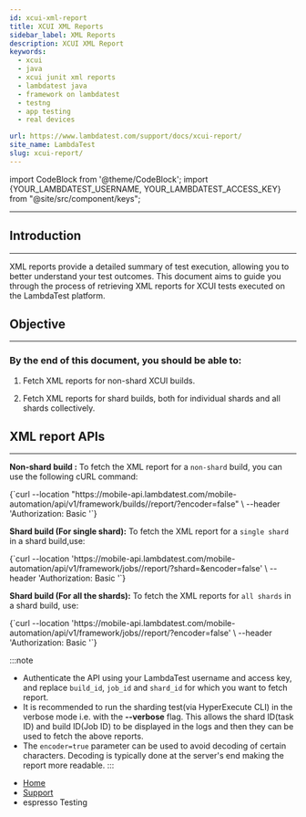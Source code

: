 ```yaml
---
id: xcui-xml-report
title: XCUI XML Reports
sidebar_label: XML Reports
description: XCUI XML Report
keywords:
  - xcui
  - java
  - xcui junit xml reports
  - lambdatest java
  - framework on lambdatest
  - testng
  - app testing
  - real devices

url: https://www.lambdatest.com/support/docs/xcui-report/
site_name: LambdaTest
slug: xcui-report/
---
```


import CodeBlock from '@theme/CodeBlock';
import {YOUR_LAMBDATEST_USERNAME, YOUR_LAMBDATEST_ACCESS_KEY} from "@site/src/component/keys";

<script type="application/ld+json"
      dangerouslySetInnerHTML={{ __html: JSON.stringify({
       "@context": "https://schema.org",
        "@type": "BreadcrumbList",
        "itemListElement": [{
          "@type": "ListItem",
          "position": 1,
          "name": "Home",
          "item": "https://www.lambdatest.com"
        },{
          "@type": "ListItem",
          "position": 2,
          "name": "Support",
          "item": "https://www.lambdatest.com/support/docs/"
        },{
          "@type": "ListItem",
          "position": 3,
          "name": "Report",
          "item": "https://www.lambdatest.com/support/docs/xcui-junit-report/"
        }]
      })
    }}
></script>

---

## Introduction
---

XML reports provide a detailed summary of test execution, allowing you to better understand your test outcomes. This document aims to guide you through the process of retrieving XML reports for XCUI tests executed on the LambdaTest platform.

## Objective
---
### By the end of this document, you should be able to:

1. Fetch XML reports for non-shard XCUI builds.

2. Fetch XML reports for shard builds, both for individual shards and all shards collectively.



## XML report APIs
----

**Non-shard build :** 
To fetch the XML report for a `non-shard` build, you can use the following cURL command:


<div className="lambdatest__codeblock">
<CodeBlock className="language-bash">
{`curl --location "https://mobile-api.lambdatest.com/mobile-automation/api/v1/framework/builds/<build_id>/report/?encoder=false" \
--header 'Authorization: Basic <Base64 Authentication>'`}
</CodeBlock>
</div>


**Shard build (For single shard):**
To fetch the XML report for a `single shard` in a shard build,use:

<div className="lambdatest__codeblock">
<CodeBlock className="language-bash">
{`curl --location 'https://mobile-api.lambdatest.com/mobile-automation/api/v1/framework/jobs/<job_id>/report/?shard=<shard_id>&encoder=false' \
--header 'Authorization: Basic <Base64 Authentication>'`}
</CodeBlock>
</div>


**Shard build (For all the shards):**
To fetch the XML reports for `all shards` in a shard build, use:

<div className="lambdatest__codeblock">
<CodeBlock className="language-bash">
{`curl --location 'https://mobile-api.lambdatest.com/mobile-automation/api/v1/framework/jobs/<job_id>/report/?encoder=false' \
--header 'Authorization: Basic <Base64 Authentication>'`}
</CodeBlock>
</div>



:::note
- Authenticate the API using your LambdaTest username and access key, and replace `build_id`, `job_id` and `shard_id` for which you want to fetch report.
- It is recommended to run the sharding test(via HyperExecute CLI) in the verbose mode i.e. with the **--verbose** flag. This allows the shard ID(task ID) and build ID(Job ID) to be displayed in the logs and then they can be used to fetch the above reports.
- The `encoder=true` parameter can be used to avoid decoding of certain characters. Decoding is typically done at the server's end making the report more readable.
:::

<nav aria-label="breadcrumbs">
  <ul className="breadcrumbs">
    <li className="breadcrumbs__item">
      <a className="breadcrumbs__link" target="_self" href="https://www.lambdatest.com">
        Home
      </a>
    </li>
    <li className="breadcrumbs__item">
      <a className="breadcrumbs__link" target="_self" href="https://www.lambdatest.com/support/docs/">
        Support
      </a>
    </li>
    <li className="breadcrumbs__item breadcrumbs__item--active">
      <span className="breadcrumbs__link">
      espresso Testing </span>
    </li>
  </ul>
</nav>
